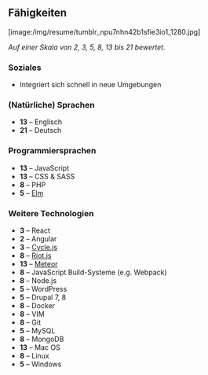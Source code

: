 ## Fähigkeiten

[image:/img/resume/tumblr_npu7nhn42b1sfie3io1_1280.jpg]

_Auf einer Skala von 2, 3, 5, 8, 13 bis 21 bewertet._

### Soziales

* Integriert sich schnell in neue Umgebungen

### (Natürliche) Sprachen

* **13** – Englisch
* **21** – Deutsch

### Programmiersprachen

* **13** – JavaScript
* **13** – CSS & SASS
* **8** – PHP
* **5** – [Elm](elm-lang.org)

### Weitere Technologien

* **3** – React
* **2** – Angular
* **3** – [Cycle.js](http://cycle.js.org/)
* **8** – [Riot.js](riotjs.com)
* **13** – [Meteor](meteor.com)
* **8** – JavaScript Build-Systeme (e.g. Webpack)
* **8** – Node.js
* **5** – WordPress
* **5** – Drupal 7, 8
* **8** – Docker
* **8** – VIM
* **8** – Git
* **5** – MySQL
* **8** – MongoDB
* **13** – Mac OS
* **8** – Linux
* **5** – Windows

